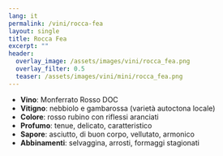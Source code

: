 ```yaml
---
lang: it
permalink: /vini/rocca-fea
layout: single
title: Rocca Fea
excerpt: "" 
header:
  overlay_image: /assets/images/vini/rocca_fea.png
  overlay_filter: 0.5
  teaser: /assets/images/vini/mini/rocca_fea.png
---
```


- **Vino**: Monferrato Rosso DOC
- **Vitigno**: nebbiolo e gambarossa (varietà autoctona locale)
- **Colore**: rosso rubino con riflessi aranciati 
- **Profumo**: tenue, delicato, caratteristico
- **Sapore**: asciutto, di buon corpo, vellutato, armonico
- **Abbinamenti**: selvaggina, arrosti, formaggi stagionati 
